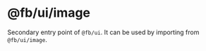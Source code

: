 # @fb/ui/image

Secondary entry point of `@fb/ui`. It can be used by importing from `@fb/ui/image`.
